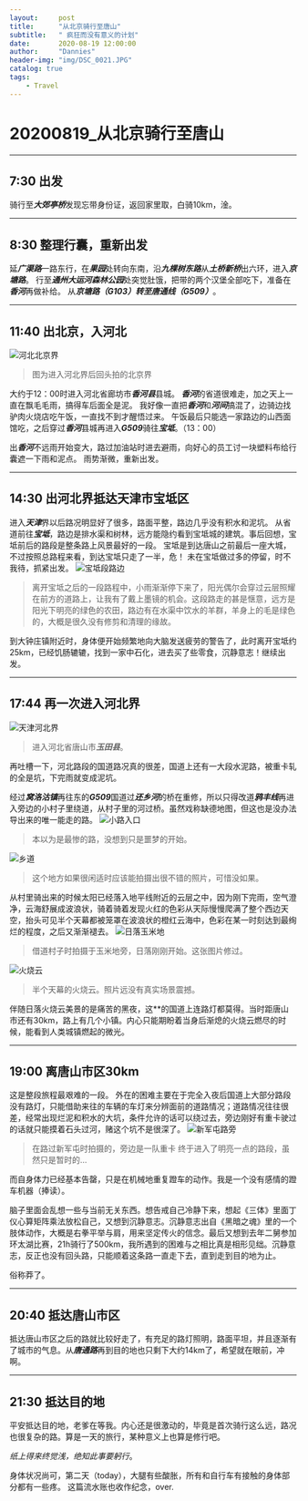 ```yaml
---
layout:     post
title:      "从北京骑行至唐山"
subtitle:   " 疯狂而没有意义的计划"
date:       2020-08-19 12:00:00
author:     "Dannies"
header-img: "img/DSC_0021.JPG"
catalog: true
tags:
    - Travel
---
```

# 20200819_从北京骑行至唐山
***
## 7:30 出发
骑行至***大郊亭桥***发现忘带身份证，返回家里取，白骑10km，淦。
***
## 8:30 整理行囊，重新出发
延***广渠路***一路东行，在***果园***处转向东南，沿***九棵树东路***从***土桥新桥***出六环，进入***京塘路***。
行至***通州大运河森林公园***处突觉肚饿，把带的两个汉堡全部吃下，准备在***香河***再做补给。
从***京塘路（G103）***转至***唐通线（G509）***。
***
## 11:40 出北京，入河北
![河北北京界](/pic/20200819/20200819-1河北北京界.jpg)
>图为进入河北界后回头拍的北京界

大约于12：00时进入河北省廊坊市***香河县***县城。
***香河***的省道很难走，加之天上一直在飘毛毛雨，搞得车后面全是泥。
我好像一直把***香河***和***河间***搞混了，边骑边找驴肉火烧店吃午饭，一直找不到才醒悟过来。
午饭最后只能选一家路边的山西面馆吃，之后穿过***香河***县城再进入***G509***骑往***宝坻***。（13：00）

出***香河***不远雨开始变大，路过加油站时进去避雨，向好心的员工讨一块塑料布给行囊遮一下雨和泥点。
雨势渐微，重新出发。
***
## 14:30 出河北界抵达天津市宝坻区
进入***天津***界以后路况明显好了很多，路面平整，路边几乎没有积水和泥坑。
从省道前往***宝坻***，路边是排水渠和树林，远方能隐约看到宝坻城的建筑。事后回想，宝坻前后的路段是整条路上风景最好的一段。
宝坻是到达唐山之前最后一座大城，不过按照总路程来看，到达宝坻只走了一半，危！
未在宝坻做过多的停留，时不我待，抓紧出发。
![宝坻段路边](/pic/20200819/20200819-2G509宝坻段路边.jpg)
>离开宝坻之后的一段路程中，小雨渐渐停下来了，阳光偶尔会穿过云层照耀在前方的道路上，让我有了戴上墨镜的机会。这段路走的甚是惬意，远方是阳光下明亮的绿色的农田，路边有在水渠中饮水的羊群，羊身上的毛是绿色的，大概是很久没有修剪和清理的缘故。

到大钟庄镇附近时，身体便开始频繁地向大脑发送疲劳的警告了，此时离开宝坻约25km，已经饥肠辘辘，找到一家中石化，进去买了些零食，沉静意志！继续出发。
***
## 17:44 再一次进入河北界
![天津河北界](/pic/20200819/20200819-3天津河北界.jpg)
>进入河北省唐山市***玉田县***。

再吐槽一下，河北路段的国道路况真的很差，国道上还有一大段水泥路，被重卡轧的全是坑，下完雨就变成泥坑。

经过***窝洛沽镇***再往东的***G509***国道过***还乡河***的桥在重修，所以只得改道***鸦丰线***再进入旁边的小村子里绕道，从村子里的河过桥。虽然戏称缺德地图，但这也是没办法导出来的唯一能走的路。
![小路入口](/pic/20200819/20200819-4小路入口.jpg)
>本以为是最惨的路，没想到只是噩梦的开始。

![乡道](/pic/20200819/20200819-5乡道.jpg)
>这个地方如果很闲适时应该能拍摄出很不错的照片，可惜没如果。

从村里骑出来的时候太阳已经落入地平线附近的云层之中，因为刚下完雨，空气澄净，云海舒展成波浪状，骑着骑着发现火红的色彩从天际慢慢爬满了整个西边天空，抬头可见半个天幕都被笼罩在波浪状的橙红云海中，色彩在某一时刻达到最绚烂的程度，之后又渐渐褪去。
![日落玉米地](/pic/20200819/20200819-6日落玉米地.jpg)
>借道村子时拍摄于玉米地旁，日落刚刚开始。这张图片修过。

![火烧云](/pic/20200819/20200819-7火烧云.jpg)
>半个天幕的火烧云。照片远没有真实场景震撼。

伴随日落火烧云美景的是痛苦的黑夜，这**的国道上连路灯都莫得。当时距唐山市还有30km，路上有几个小镇。内心只能期盼着当身后渐熄的火烧云燃尽的时候，能看到人类城镇燃起的微光。
***
## 19:00 离唐山市区30km
这是整段旅程最艰难的一段。
外在的困难主要在于完全入夜后国道上大部分路段没有路灯，只能借助来往的车辆的车灯来分辨面前的道路情况；道路情况往往很差，经常出现烂泥和积水的大坑，条件允许的话可以绕过去，旁边刚好有重卡驶过的话就只能摸着石头过河，赌这个坑不是很深了。
![新军屯路旁](/pic/20200819/20200819-8新军屯路旁.jpg)
>在路过新军屯时拍摄的，旁边是一队重卡
终于进入了明亮一点的路段，虽然只是暂时的…

而自身体力已经基本告罄，只是在机械地重复蹬车的动作。我是一个没有感情的蹬车机器（捧读）。

脑子里面会乱想一些与当前无关东西。想告戒自己冷静下来，想起《三体》里面丁仪心算矩阵乘法放松自己，又想到沉静意志。沉静意志出自《黑暗之魂》里的一个肢体动作，大概是右拳平举与肩，用来坚定传火的信念。最后又想到去年二舅参加环太湖比赛，21h骑行了500km，我所遇到的困难与之相比真是相形见绌。沉静意志，反正也没有回头路，只能顺着这条路一直走下去，直到走到目的地为止。

俗称莽了。
***
## 20:40 抵达唐山市区
抵达唐山市区之后的路就比较好走了，有充足的路灯照明，路面平坦，并且逐渐有了城市的气息。从***唐通路***再到目的地也只剩下大约14km了，希望就在眼前，冲啊。
***
## 21:30 抵达目的地
平安抵达目的地，老爹在等我。内心还是很激动的，毕竟是首次骑行这么远，路况也很复杂的路。算是一天的旅行，某种意义上也算是修行吧。

*纸上得来终觉浅，绝知此事要躬行*。

身体状况尚可，第二天（today），大腿有些酸胀，所有和自行车有接触的身体部分都有一些疼。
这篇流水账也收作纪念，over.
